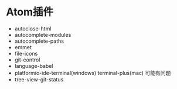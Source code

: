 # Atom插件

- autoclose-html
- autocomplete-modules
- autocomplete-paths
- emmet
- file-icons
- git-control
- language-babel
- platformio-ide-terminal(windows)    terminal-plus(mac)  可能有问题
- tree-view-git-status
